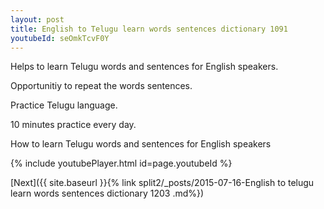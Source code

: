 ```yaml
---
layout: post
title: English to Telugu learn words sentences dictionary 1091 
youtubeId: seOmkTcvF0Y
---
```

 
 
Helps to learn Telugu words and sentences for English speakers.

Opportunitiy to repeat the words sentences. 

Practice Telugu language. 
 
10 minutes practice every day. 
 
How to learn Telugu words and sentences for English speakers 
 
{% include youtubePlayer.html id=page.youtubeId %}
 
 
[Next]({{ site.baseurl }}{% link  split2/_posts/2015-07-16-English to telugu learn words sentences dictionary 1203 .md%})
 
